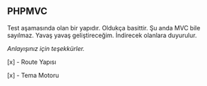 ## PHPMVC

Test aşamasında olan bir yapıdır. Oldukça basittir. Şu anda MVC bile sayılmaz. Yavaş yavaş geliştireceğim. İndirecek olanlara duyurulur.

_Anlayışınız için teşekkürler._

[x] - Route Yapısı

[x] - Tema Motoru